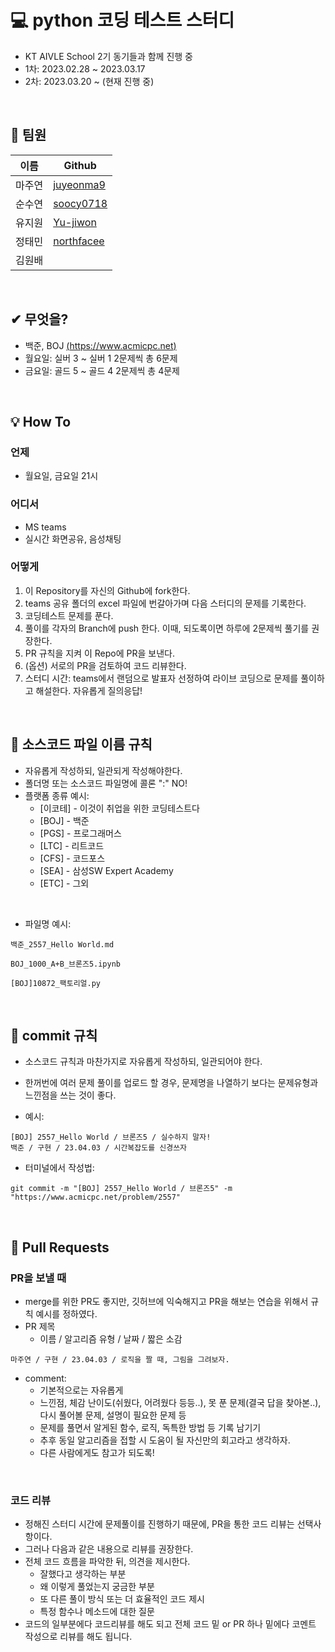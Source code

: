 # 💻 python 코딩 테스트 스터디 
- KT AIVLE School 2기 동기들과 함께 진행 중  
- 1차: 2023.02.28 ~ 2023.03.17
- 2차: 2023.03.20 ~ (현재 진행 중)

<br>

## 👩 팀원

|이름|Github|
|--|--|
|마주연| [juyeonma9](https://github.com/juyeonma9)|
|순수연| [soocy0718](https://github.com/soocy0718)|
|유지원| [Yu-jiwon](https://github.com/Yu-jiwon)|
|정태민| [northfacee](https://github.com/northfacee)|
|김원배||

<br>

## ✔ 무엇을?

- 백준, BOJ [(https://www.acmicpc.net)](https://www.acmicpc.net)  
- 월요일: 실버 3 ~ 실버 1 2문제씩 총 6문제  
- 금요일: 골드 5 ~ 골드 4 2문제씩 총 4문제  

<br>

## 💡 How To

### 언제
- 월요일, 금요일 21시  

### 어디서
- MS teams
- 실시간 화면공유, 음성채팅

### 어떻게
1. 이 Repository를 자신의 Github에 fork한다.
2. teams 공유 폴더의 excel 파일에 번갈아가며 다음 스터디의 문제를 기록한다.
3. 코딩테스트 문제를 푼다.
4. 풀이를 각자의 Branch에 push 한다. 이때, 되도록이면 하루에 2문제씩 풀기를 권장한다.
5. PR 규칙을 지켜 이 Repo에 PR을 보낸다.  
6. (옵션) 서로의 PR을 검토하여 코드 리뷰한다. 
7. 스터디 시간: teams에서 랜덤으로 발표자 선정하여 라이브 코딩으로 문제를 풀이하고 해설한다. 자유롭게 질의응답!

<br>

## 🔎 소스코드 파일 이름 규칙

- 자유롭게 작성하되, 일관되게 작성해야한다.
- 폴더명 또는 소스코드 파일명에 콜론 ":" NO!
- 플랫폼 종류 예시:
    - [이코테] - 이것이 취업을 위한 코딩테스트다
    - [BOJ] - 백준
    - [PGS] - 프로그래머스
    - [LTC] - 리트코드
    - [CFS] - 코드포스
    - [SEA] - 삼성SW Expert Academy  
    - [ETC] - 그외  
   
<br>

- 파일명 예시:  
```
백준_2557_Hello World.md

BOJ_1000_A+B_브론즈5.ipynb

[BOJ]10872_팩토리얼.py
```

<br>

## 📝 commit 규칙
- 소스코드 규칙과 마찬가지로 자유롭게 작성하되, 일관되어야 한다.
- 한꺼번에 여러 문제 풀이를 업로드 할 경우, 문제명을 나열하기 보다는 문제유형과 느낀점을 쓰는 것이 좋다.

- 예시:
```
[BOJ] 2557_Hello World / 브론즈5 / 실수하지 말자!
백준 / 구현 / 23.04.03 / 시간복잡도를 신경쓰자
```
- 터미널에서 작성법:  
```
git commit -m "[BOJ] 2557_Hello World / 브론즈5" -m "https://www.acmicpc.net/problem/2557"
```

<br>

## 💬  Pull Requests
### PR을 보낼 때
- merge를 위한 PR도 좋지만, 깃허브에 익숙해지고 PR을 해보는 연습을 위해서 규칙 예시를 정하였다.
- PR 제목
    - 이름 / 알고리즘 유형 / 날짜 / 짧은 소감
```
마주연 / 구현 / 23.04.03 / 로직을 짤 때, 그림을 그려보자.
```
- comment:
    - 기본적으로는 자유롭게
    - 느낀점, 체감 난이도(쉬웠다, 어려웠다 등등..), 못 푼 문제(결국 답을 찾아본..), 다시 풀어볼 문제, 설명이 필요한 문제 등
    - 문제를 풀면서 알게된 함수, 로직, 독특한 방법 등 기록 남기기
    - 추후 동일 알고리즘을 접할 시 도움이 될 자신만의 회고라고 생각하자.
    - 다른 사람에게도 참고가 되도록!

<br>

### 코드 리뷰
- 정해진 스터디 시간에 문제풀이를 진행하기 때문에, PR을 통한 코드 리뷰는 선택사항이다.
- 그러나 다음과 같은 내용으로 리뷰를 권장한다.
- 전체 코드 흐름을 파악한 뒤, 의견을 제시한다.
    - 잘했다고 생각하는 부분
    - 왜 이렇게 풀었는지 궁금한 부분
    - 또 다른 풀이 방식 또는 더 효율적인 코드 제시
    - 특정 함수나 메소드에 대한 질문
- 코드의 일부분에다 코드리뷰를 해도 되고 전체 코드 밑 or PR 하나 밑에다 코멘트 작성으로 리뷰를 해도 됩니다.


